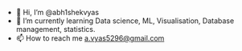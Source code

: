 - 👋 Hi, I’m @abh1shekvyas
- 🌱 I’m currently learning Data science, ML, Visualisation, Database management, statistics.
- 📫 How to reach me a.vyas5296@gmail.com 

